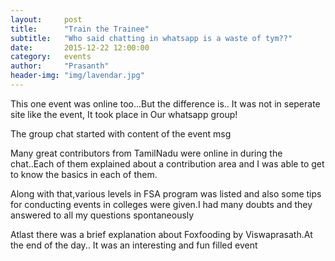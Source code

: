 ```yaml
---
layout:     post
title:      "Train the Trainee"
subtitle:   "Who said chatting in whatsapp is a waste of tym??"
date:       2015-12-22 12:00:00
category:	events
author:     "Prasanth"
header-img: "img/lavendar.jpg"
---
```


<p> This one event was online too...But the difference is.. It was not in seperate site like the event, It took place in Our whatsapp group!</p>
<p>The group chat started with content of the event msg</p>
<p>Many great contributors from TamilNadu were online in during the chat..Each of them explained about a contribution area and I was able to get to know the basics in each of them.</p>
<p>Along with that,various levels in FSA program was listed and also some tips for conducting events in colleges were given.I had many doubts and they answered to all my questions spontaneously</p>
<p>Atlast there was a brief explanation about Foxfooding by Viswaprasath.At the end of the day.. It was an interesting and fun filled event</p>
